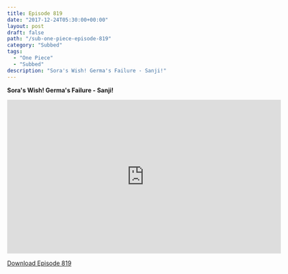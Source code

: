 ```yaml
---
title: Episode 819
date: "2017-12-24T05:30:00+00:00"
layout: post
draft: false
path: "/sub-one-piece-episode-819"
category: "Subbed"
tags:
  - "One Piece"
  - "Subbed"
description: "Sora's Wish! Germa's Failure - Sanji!"
---
```


**Sora's Wish! Germa's Failure - Sanji!**

<iframe width="640" height="360" src="https://www.rapidvideo.com/e/G6FRPH4JH3" frameborder="0" marginwidth=0 marginheight=0 scrolling=no allowfullscreen></iframe>

<a href="http://ouo.io/qs/eCodkFEQ?s=https://rapidvid.to/d/https://www.rapidvideo.com/e/G6FRPH4JH3">Download Episode 819</a>
